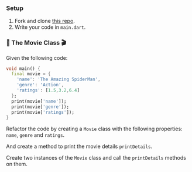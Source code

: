 ### Setup
1. Fork and clone [this repo](https://github.com/JoinCODED/Task-Dart-Classes).
2. Write your code in `main.dart`.

### 🍋 The Movie Class 🎬

Given the following code:

```dart
void main() {
  final movie = {
    'name': 'The Amazing SpiderMan',
    'genre': 'Action',
    'ratings': [1.5,3.2,6.4]
  };
  print(movie['name']);
  print(movie['genre']);
  print(movie['ratings']);
}
```

Refactor the code by creating a `Movie` class with the following properties: `name`, `genre` and `ratings`.

And create a method to print the movie details `printDetails`.

Create two instances of the `Movie` class and call the `printDetails` methods on them.

